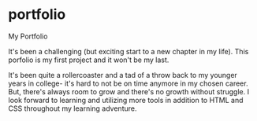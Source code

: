 # portfolio

My Portfolio 

It's been a challenging (but exciting start to a new chapter in my life). This porfolio is my first project and it won't be my last. 

It's been quite a rollercoaster and a tad of a throw back to my younger years in college- it's hard to not be on time anymore in my chosen career. But, there's always room to grow and there's no growth without struggle. I look forward to learning and utilizing more tools in addition to HTML and CSS throughout my learning adventure. 
